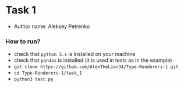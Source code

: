 # Task 1 #
* Author name: Aleksey Petrenko
### How to run? ###
* check that `python 3.x` is installed on your machine
* check that `pandas` is installed (it is used in tests as in the example)
* `git clone https://github.com/AlexTheLion34/Type-Renderers-1.git`
* `cd Type-Renderers-1/task_1`
* `python3 test.py`